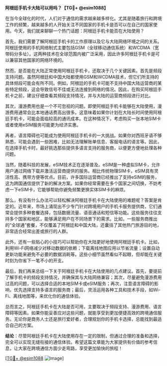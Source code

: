 **阿根廷手机卡大陆可以用吗？【TG💪+ @esim1088】**

在当今全球化的时代，人们对于通信的需求越来越多样化。尤其是随着旅行和跨境工作的频繁，越来越多的人开始关注不同国家的手机卡是否可以在自己的国家使用。今天，我们就来聊聊一个热门话题：阿根廷手机卡能否在大陆使用？

首先，我们需要了解阿根廷手机卡的工作原理以及它与大陆网络环境之间的关系。阿根廷使用的手机网络制式主要包括GSM（全球移动通信系统）和WCDMA（宽带码分多址）。这两种技术在全球范围内被广泛采用，因此许多阿根廷手机卡是可以兼容其他国家的网络环境的。

然而，是否能在大陆正常使用阿根廷手机卡，还取决于几个关键因素。首先是频段支持问题。虽然阿根廷和中国大陆都使用GSM和WCDMA技术，但它们所支持的具体频段可能会有所不同。例如，阿根廷的手机卡可能不支持中国大陆运营商的某些特定频段，这会导致信号不佳或无法连接到网络的情况。因此，在购买阿根廷手机卡之前，建议仔细查看其频段支持情况，并与大陆的运营商频段进行对比。

其次，漫游费用也是一个不可忽视的问题。即使阿根廷手机卡能够在大陆使用，漫游费用通常会比本地通话费高出很多。这意味着如果你计划在大陆长时间使用阿根廷手机卡，可能会面临较高的通讯成本。在这种情况下，考虑购买一张本地SIM卡或者使用eSIM服务可能更为经济实惠。

再者，语言障碍也可能成为使用阿根廷手机卡的一大挑战。如果你对西班牙语不够熟悉，可能会遇到一些困难，比如无法理解账单信息、客服电话的语言等。因此，在选择手机卡时，最好挑选那些提供多语言支持的服务商，以便更方便地处理各种问题。

当然，随着科技的发展，eSIM技术正在逐渐普及。eSIM是一种虚拟SIM卡，允许用户通过网络下载并激活运营商提供的服务。相比传统物理SIM卡，eSIM具有灵活性高、携带方便等优点。目前，许多国际运营商已经推出了支持eSIM的服务，这为跨国通信提供了新的解决方案。如果你经常需要在多个国家之间切换，不妨考虑一下eSIM卡，它能够帮助你避免频繁更换实体SIM卡的麻烦。

那么，有没有什么办法可以轻松解决阿根廷手机卡在大陆使用的难题呢？答案是肯定的。近年来，市场上涌现出不少专门针对跨境用户的手机卡服务提供商，它们通常会提供多种套餐选择，包括数据流量、语音通话和短信等功能。这些服务往往支持多个国家和地区，能够满足用户在不同场景下的需求。比如，一些服务商推出的“全球通”套餐，不仅覆盖了阿根廷和中国大陆，还囊括了其他热门旅游目的地，非常适合经常出差或旅行的人群。

此外，还有一些贴心的小技巧可以帮助你在大陆更好地使用阿根廷手机卡。比如，利用Wi-Fi网络减少对移动数据的依赖；下载离线地图应用以节省流量；设置自动更新功能来避免不必要的数据消耗等。这些小细节虽然看似不起眼，但却能在关键时刻为你省下一笔不小的开支。

最后，我们再来总结一下关于阿根廷手机卡在大陆使用的几点建议。首先，要提前了解手机卡的频段支持情况，并确保其与大陆网络兼容；其次，尽量避免漫游费用过高的问题，可以选择合适的本地SIM卡或eSIM服务；再次，注意语言障碍的影响，优先选择支持多语言的服务商；最后，灵活运用各种工具和技术手段，如Wi-Fi、离线地图等，来优化你的通信体验。

总而言之，阿根廷手机卡在大陆是否可用，主要取决于频段支持、漫游费用、语言障碍等因素。如果你能妥善应对这些问题，就能享受到更加便捷高效的跨境通信服务。无论你是商务人士还是旅行爱好者，合理规划你的手机卡选择，总能找到最适合自己的方案。

**结论**：尽管阿根廷手机卡在大陆使用存在一定的限制，但通过合理的准备和选择，完全可以实现无缝衔接的通信体验。希望这篇文章能为大家提供有价值的参考信息，让大家在跨境通信方面少走弯路，享受更加愉快的旅程！

[[TG💪+ @esim1088](https://t.me/s/esim1088) ![Image](https://i.postimg.cc/4NQfJmqS/Snipaste-2025-05-13-00-14-12.png)]